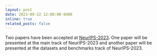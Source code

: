 ```yaml
---
layout: post
date: 2023-09-22 12:00:00-0400
inline: true
related_posts: false
---
```


Two papers have been accepted at <a href="https://neurips.cc/Conferences/2023" target="_blank">NeurIPS-2023</a>. One paper will be presented at the main track of NeurIPS-2023 and another paper will be presented at the datasets and benchmarks track of NeurIPS-2023.
